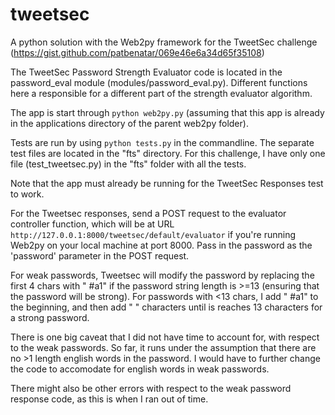 # tweetsec

A python solution with the Web2py framework for the TweetSec challenge (https://gist.github.com/patbenatar/069e46e6a34d65f35108)


The TweetSec Password Strength Evaluator code is located in the password_eval module (modules/password_eval.py). Different functions here a responsible for a different part of the strength evaluator algorithm.

The app is start through `python web2py.py` (assuming that this app is already in the applications directory of the parent web2py folder).

Tests are run by using `python tests.py` in the commandline. The separate test files are located in the "fts" directory. For this challenge, I have only one file (test_tweetsec.py) in the "fts" folder with all the tests.

Note that the app must already be running for the TweetSec Responses test to work.


For the Tweetsec responses, send a POST request to the evaluator controller function, which will be at URL `http://127.0.0.1:8000/tweetsec/default/evaluator` if you're running Web2py on your local machine at port 8000. Pass in the password as the 'password' parameter in the POST request.

For weak passwords, Tweetsec will modify the password by replacing the first 4 chars with " #a1" if the password string length is >=13 (ensuring that the password will be strong). For passwords with <13 chars, I add " #a1" to the beginning, and then add " " characters until is reaches 13 characters for a strong password.

There is one big caveat that I did not have time to account for, with respect to the weak passwords. So far, it runs under the assumption that there are no >1 length english words in the password. I would have to further change the code to accomodate for english words in weak passwords.

There might also be other errors with respect to the weak password response code, as this is when I ran out of time.

